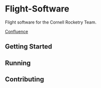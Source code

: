 # Flight-Software
Flight software for the Cornell Rocketry Team.

[Confluence](https://confluence.cornell.edu/display/crt/Flight+Software)

## Getting Started


## Running

## Contributing
